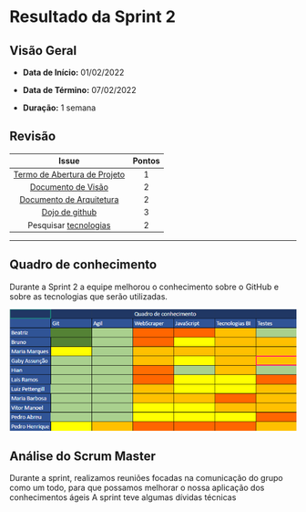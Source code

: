 # Resultado da Sprint 2

## Visão Geral

- **Data de Início:** 01/02/2022

- **Data de Término:** 07/02/2022

- **Duração:** 1 semana

## Revisão

|                                      Issue                                       | Pontos |
| :------------------------------------------------------------------------------: | :----: |
| [Termo de Abertura de Projeto](https://github.com/fga-eps-mds/Tema-02/issues/10) |   1    |
|      [Documento de Visão](https://github.com/fga-eps-mds/Tema-02/issues/11)      |   2    |
|   [Documento de Arquitetura](https://github.com/fga-eps-mds/Tema-02/issues/12)   |   2    |
|        [Dojo de github](https://github.com/fga-eps-mds/Tema-02/issues/13)        |   3    |
|    Pesquisar [tecnologias](https://github.com/fga-eps-mds/Tema-02/issues/15)     |   2    |

---

## Quadro de conhecimento

Durante a Sprint 2 a equipe melhorou o conhecimento sobre o GitHub e sobre as tecnologias que serão utilizadas.

![Quadro Conhecimento 1](../../assets/quadroConhecimento2.png "Sprint 2 - Quadro de Conhecimento")

## Análise do Scrum Master

Durante a sprint, realizamos reuniões focadas na comunicação do grupo como um todo, para que possamos melhorar o nossa aplicação dos conhecimentos ágeis
A sprint teve algumas dívidas técnicas
